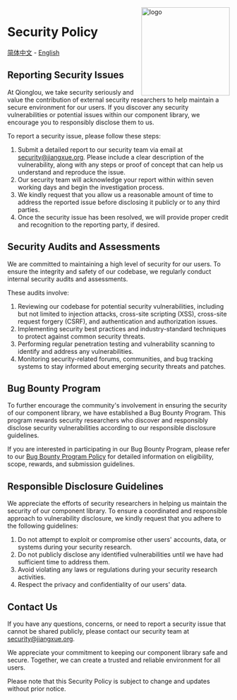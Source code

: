 <img alt="logo" style="float: right;right: 0px" src="https://github.com/jsrac/qionglou/assets/57232813/27cc8391-1b7f-468c-8e53-c14494df3ae0" width="200">

# Security Policy

[简体中文](https://github.com/jsrac/qionglou/wiki/%E5%AE%89%E5%85%A8%E7%AD%96%E7%95%A5) -
[English](https://github.com/jsrac/qionglou/wiki/Security-Policy/)

## Reporting Security Issues

At Qionglou, we take security seriously and value the contribution of external security researchers to help maintain a secure environment for our users. If you discover any security vulnerabilities or potential issues within our component library, we encourage you to responsibly disclose them to us.

To report a security issue, please follow these steps:

1. Submit a detailed report to our security team via email at security@jiangxue.org. Please include a clear description of the vulnerability, along with any steps or proof of concept that can help us understand and reproduce the issue.
2. Our security team will acknowledge your report within within seven working days and begin the investigation process.
3. We kindly request that you allow us a reasonable amount of time to address the reported issue before disclosing it publicly or to any third parties.
4. Once the security issue has been resolved, we will provide proper credit and recognition to the reporting party, if desired.

## Security Audits and Assessments

We are committed to maintaining a high level of security for our users. To ensure the integrity and safety of our codebase, we regularly conduct internal security audits and assessments.

These audits involve:

1. Reviewing our codebase for potential security vulnerabilities, including but not limited to injection attacks, cross-site scripting (XSS), cross-site request forgery (CSRF), and authentication and authorization issues.
2. Implementing security best practices and industry-standard techniques to protect against common security threats.
3. Performing regular penetration testing and vulnerability scanning to identify and address any vulnerabilities.
4. Monitoring security-related forums, communities, and bug tracking systems to stay informed about emerging security threats and patches.

## Bug Bounty Program

To further encourage the community's involvement in ensuring the security of our component library, we have established a Bug Bounty Program. This program rewards security researchers who discover and responsibly disclose security vulnerabilities according to our responsible disclosure guidelines.

If you are interested in participating in our Bug Bounty Program, please refer to our [Bug Bounty Program Policy](https://github.com/jsrac/qionglou/wiki/Security-Policy/) for detailed information on eligibility, scope, rewards, and submission guidelines.

## Responsible Disclosure Guidelines

We appreciate the efforts of security researchers in helping us maintain the security of our component library. To ensure a coordinated and responsible approach to vulnerability disclosure, we kindly request that you adhere to the following guidelines:

1. Do not attempt to exploit or compromise other users' accounts, data, or systems during your security research.
2. Do not publicly disclose any identified vulnerabilities until we have had sufficient time to address them.
3. Avoid violating any laws or regulations during your security research activities.
4. Respect the privacy and confidentiality of our users' data.

## Contact Us

If you have any questions, concerns, or need to report a security issue that cannot be shared publicly, please contact our security team at security@jiangxue.org.

We appreciate your commitment to keeping our component library safe and secure. Together, we can create a trusted and reliable environment for all users.

Please note that this Security Policy is subject to change and updates without prior notice.
